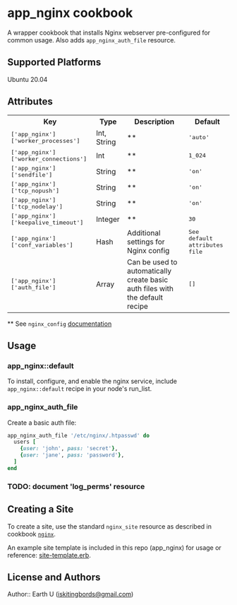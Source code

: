 # app_nginx cookbook

A wrapper cookbook that installs Nginx webserver pre-configured for common usage. Also adds `app_nginx_auth_file` resource.

## Supported Platforms

Ubuntu 20.04

## Attributes

<table>
  <tr>
    <th>Key</th>
    <th>Type</th>
    <th>Description</th>
    <th>Default</th>
  </tr>
  <tr>
    <td><tt>['app_nginx']['worker_processes']</tt></td>
    <td>Int, String</td>
    <td>**</td>
    <td><tt>'auto'</tt></td>
  </tr>
  <tr>
    <td><tt>['app_nginx']['worker_connections']</tt></td>
    <td>Int</td>
    <td>**</td>
    <td><tt>1_024</tt></td>
  </tr>
  <tr>
    <td><tt>['app_nginx']['sendfile']</tt></td>
    <td>String</td>
    <td>**</td>
    <td><tt>'on'</tt></td>
  </tr>
  <tr>
    <td><tt>['app_nginx']['tcp_nopush']</tt></td>
    <td>String</td>
    <td>**</td>
    <td><tt>'on'</tt></td>
  </tr>
  <tr>
    <td><tt>['app_nginx']['tcp_nodelay']</tt></td>
    <td>String</td>
    <td>**</td>
    <td><tt>'on'</tt></td>
  </tr>
  <tr>
    <td><tt>['app_nginx']['keepalive_timeout']</tt></td>
    <td>Integer</td>
    <td>**</td>
    <td><tt>30</tt></td>
  </tr>
  <tr>
    <td><tt>['app_nginx']['conf_variables']</tt></td>
    <td>Hash</td>
    <td>Additional settings for Nginx config</td>
    <td><tt>See default attributes file</tt></td>
  </tr>
  <tr>
    <td><tt>['app_nginx']['auth_file']</tt></td>
    <td>Array</td>
    <td>Can be used to automatically create basic auth files with the default recipe</td>
    <td><tt>[]</tt></td>
  </tr>
</table>

** See `nginx_config` [documentation](https://github.com/sous-chefs/nginx/blob/12.0.12/documentation/nginx_config.md)

## Usage

### app_nginx::default

To install, configure, and enable the nginx service, include `app_nginx::default` recipe in your node's run_list.

### app_nginx_auth_file

Create a basic auth file:

```ruby
app_nginx_auth_file '/etc/nginx/.htpasswd' do
  users [
    {user: 'john', pass: 'secret'},
    {user: 'jane', pass: 'password'},
  ]
end
```
### TODO: document 'log_perms' resource
## Creating a Site

To create a site, use the standard `nginx_site` resource as described in cookbook [`nginx`](https://github.com/sous-chefs/nginx/blob/12.0.12/documentation/nginx_site.md).

An example site template is included in this repo (app_nginx) for usage or reference: [site-template.erb](templates/default/site-template.erb).

## License and Authors

Author:: Earth U (<iskitingbords@gmail.com>)
